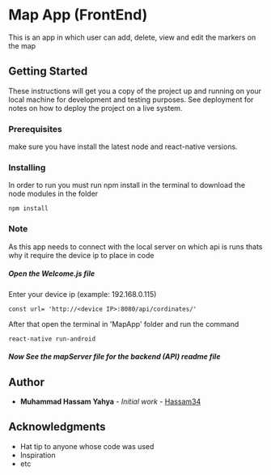 # Map App (FrontEnd)

This is an app in which user can add, delete, view and edit the markers on the map

## Getting Started

These instructions will get you a copy of the project up and running on your local machine for development and testing purposes. See deployment for notes on how to deploy the project on a live system.

### Prerequisites

make sure you have install the latest node and react-native versions.


### Installing

In order to run you must run npm install in the terminal to download the node modules in the folder

```
npm install
```


### Note

As this app needs to connect with the local server on which api is runs 
thats why it require the device ip to place in code

##### Open the Welcome.js file
 
Enter your device ip (example: 192.168.0.115) 

```
const url= 'http://<device IP>:8080/api/cordinates/'
```

After that open the terminal in 'MapApp' folder and run the command 

```
react-native run-android
```


##### Now See the mapServer file for the backend (API) readme file

## Author

* **Muhammad Hassam Yahya** - *Initial work* - [Hassam34](https://github.com/Hassam34)



## Acknowledgments

* Hat tip to anyone whose code was used
* Inspiration
* etc

